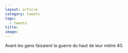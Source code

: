 ```yaml
---
layout: article
category: tweets
tags:
  - tweets
title: 
image:
---
```


Avant les gens faisaient la guerre du haut de leur mètre 40.